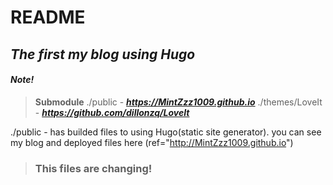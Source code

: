 # README
## _The first my blog using Hugo_

#### _Note!_
> __Submodule__
> ./public - ***https://MintZzz1009.github.io***
> ./themes/LoveIt - ***https://github.com/dillonzq/LoveIt***


./public - has builded files to using Hugo(static site generator). you can see my blog and deployed files here (ref="http://MintZzz1009.github.io")

> ### This files are changing!
